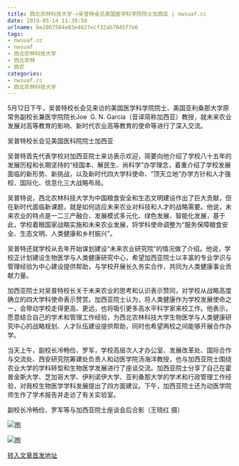 ```yaml
---
title: 西北农林科技大学->吴普特会见美国医学科学院院士加西亚 | nwsuaf.cc
date: 2019-05-14 11:39:50
urlname: be2867584e83e4627ecf32ab7045f7e6
tags: 
- nwsuaf.cc
- nwsuaf
- 西北农林科技大学
- 西北农林
- 西农
categories:
- nwsuaf.cc
- 西北农林科技大学
---
```



5月12日下午，吴普特校长会见来访的美国医学科学院院士、美国亚利桑那大学原常务副校长兼医学院院长Joe  G. N. Garcia（音译简称加西亚）教授，就未来农业发展对高等教育的影响、新时代农业高等教育的使命等进行了深入交流。

吴普特校长会见美国医科院院士加西亚

吴普特首先代表学校对加西亚院士来访表示欢迎，简要向他介绍了学校八十五年的发展历程和长期坚持的“经国本、解民生、尚科学”办学理念，着重介绍了学校发展面临的新形势、新挑战，以及新时代四大学科使命、“顶天立地”办学方针和人才强校、国际化、信息化三大战略布局。

吴普特说，西北农林科技大学为中国粮食安全和生态文明建设作出了巨大贡献，但在新时代面临新课题，就是如何适应未来农业对科技和人才的战略需要。他说，未来农业的特点是一二三产融合、发展模式多元化、绿色发展、智能化发展，基于此，学校着眼国家战略实施和未来农业发展，将学科使命调整为“服务保障粮食安全、生态文明、人类健康和乡村振兴”。

吴普特还就学校从去年开始谋划建设“未来农业研究院”的情况做了介绍。他说，学校正计划建设生物医学与人类健康研究中心，希望加西亚院士以丰富的专业学识与管理经验为中心建设提供帮助，与学校开展长久务实合作，共同为人类健康事业贡献力量。

加西亚院士对吴普特校长关于未来农业的思考和认识表示赞同，对学校从战略高度确立的四大学科使命表示赞赏。加西亚院士认为，将人类健康作为学校发展使命之一，会带动学校走得更高、更远，也将吸引更多高水平科学家来校工作。他表示，愿意结合自己的学术和管理工作经验，为西北农林科技大学生物医学与人类健康研究中心的战略规划、人才队伍建设提供帮助，同时也希望两校之间能够开展合作办学。

当天上午，副校长冷畅俭、罗军，学校高层次人才办公室、发展改革处、国际合作与交流处、西安研究院筹建处负责人和动医学院汤海洋教授，也与加西亚院士围绕农业大学的学科转型和生物医学发展进行了座谈交流。加西亚院士分享了自己在霍普金斯大学、芝加哥大学、伊利诺伊大学、亚利桑那大学的学术和行政管理工作经验，对我校生物医学学科发展提出了四方面建议。下午，加西亚院士还为动医学院师生作了学术报告并走访了有关实验室。

副校长冷畅俭、罗军等与加西亚院士座谈会后合影（王晓红 摄）



![图](https://news.nwsuaf.edu.cn/images/content/2019-05/20190514091019562106.jpg)

![图](https://news.nwsuaf.edu.cn/images/content/2019-05/20190514090957736083.jpg)

[转入文章首发地址](https://news.nwsuaf.edu.cn/xnxw/89524.htm)